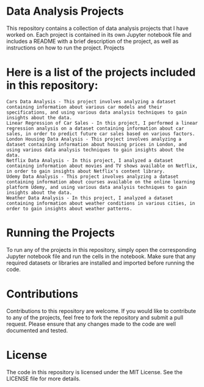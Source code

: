 # Data Analysis Projects

This repository contains a collection of data analysis projects that I have worked on. Each project is contained in its own Jupyter notebook file and includes a README with a brief description of the project, as well as instructions on how to run the project.
Projects

# Here is a list of the projects included in this repository:

    Cars Data Analysis - This project involves analyzing a dataset containing information about various car models and their specifications, and using various data analysis techniques to gain insights about the data.
    Linear Regression of Car Sales - In this project, I performed a linear regression analysis on a dataset containing information about car sales, in order to predict future car sales based on various factors.
    London Housing Data Analysis - This project involves analyzing a dataset containing information about housing prices in London, and using various data analysis techniques to gain insights about the data.
    Netflix Data Analysis - In this project, I analyzed a dataset containing information about movies and TV shows available on Netflix, in order to gain insights about Netflix's content library.
    Udemy Data Analysis - This project involves analyzing a dataset containing information about courses available on the online learning platform Udemy, and using various data analysis techniques to gain insights about the data.
    Weather Data Analysis - In this project, I analyzed a dataset containing information about weather conditions in various cities, in order to gain insights about weather patterns.

# Running the Projects

To run any of the projects in this repository, simply open the corresponding Jupyter notebook file and run the cells in the notebook. Make sure that any required datasets or libraries are installed and imported before running the code.
# Contributions

Contributions to this repository are welcome. If you would like to contribute to any of the projects, feel free to fork the repository and submit a pull request. Please ensure that any changes made to the code are well documented and tested.
# License

The code in this repository is licensed under the MIT License. See the LICENSE file for more details.
